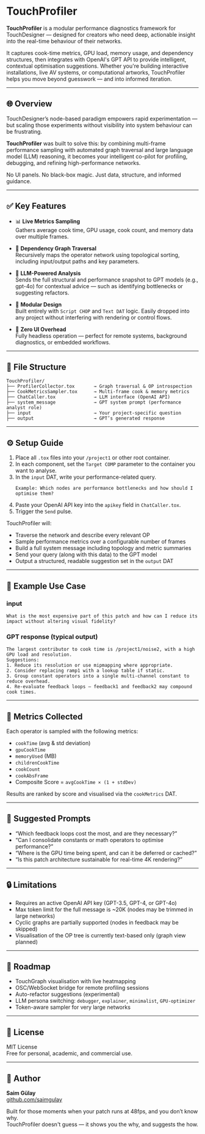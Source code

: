 # TouchProfiler

**TouchProfiler** is a modular performance diagnostics framework for TouchDesigner — designed for creators who need deep, actionable insight into the real-time behaviour of their networks.

It captures cook-time metrics, GPU load, memory usage, and dependency structures, then integrates with OpenAI's GPT API to provide intelligent, contextual optimisation suggestions. Whether you're building interactive installations, live AV systems, or computational artworks, TouchProfiler helps you move beyond guesswork — and into informed iteration.

---

## 🌐 Overview

TouchDesigner’s node-based paradigm empowers rapid experimentation — but scaling those experiments without visibility into system behaviour can be frustrating. 

**TouchProfiler** was built to solve this: by combining multi-frame performance sampling with automated graph traversal and large language model (LLM) reasoning, it becomes your intelligent co-pilot for profiling, debugging, and refining high-performance networks.

No UI panels. No black-box magic. Just data, structure, and informed guidance.

---

## ✅ Key Features

- 📊 **Live Metrics Sampling**  
  Gathers average cook time, GPU usage, cook count, and memory data over multiple frames.

- 🔗 **Dependency Graph Traversal**  
  Recursively maps the operator network using topological sorting, including input/output paths and key parameters.

- 🧠 **LLM-Powered Analysis**  
  Sends the full structural and performance snapshot to GPT models (e.g., gpt-4o) for contextual advice — such as identifying bottlenecks or suggesting refactors.

- 🧩 **Modular Design**  
  Built entirely with `Script CHOP` and `Text DAT` logic. Easily dropped into any project without interfering with rendering or control flows.

- 🧘 **Zero UI Overhead**  
  Fully headless operation — perfect for remote systems, background diagnostics, or embedded workflows.

---

## 📁 File Structure

```
TouchProfiler/
├── ProfilerCollector.tox       → Graph traversal & OP introspection
├── CookMetricsSampler.tox      → Multi-frame cook & memory metrics
├── ChatCaller.tox              → LLM interface (OpenAI API)
├── system_message              → GPT system prompt (performance analyst role)
├── input                       → Your project-specific question
├── output                      → GPT’s generated response
```

---

## ⚙️ Setup Guide

1. Place all `.tox` files into your `/project1` or other root container.
2. In each component, set the `Target COMP` parameter to the container you want to analyse.
3. In the `input` DAT, write your performance-related query.
   ```
   Example: Which nodes are performance bottlenecks and how should I optimise them?
   ```
4. Paste your OpenAI API key into the `apikey` field in `ChatCaller.tox`.
5. Trigger the `Send` pulse.

TouchProfiler will:
- Traverse the network and describe every relevant OP
- Sample performance metrics over a configurable number of frames
- Build a full system message including topology and metric summaries
- Send your query (along with this data) to the GPT model
- Output a structured, readable suggestion set in the `output` DAT

---

## 🧠 Example Use Case

### input
```
What is the most expensive part of this patch and how can I reduce its impact without altering visual fidelity?
```

### GPT response (typical output)
```
The largest contributor to cook time is /project1/noise2, with a high GPU load and resolution.
Suggestions:
1. Reduce its resolution or use mipmapping where appropriate.
2. Consider replacing ramp1 with a lookup table if static.
3. Group constant operators into a single multi-channel constant to reduce overhead.
4. Re-evaluate feedback loops — feedback1 and feedback2 may compound cook times.
```

---

## 🧪 Metrics Collected

Each operator is sampled with the following metrics:

- `cookTime` (avg & std deviation)
- `gpuCookTime`
- `memoryUsed` (MB)
- `childrenCookTime`
- `cookCount`
- `cookAbsFrame`
- Composite Score = `avgCookTime × (1 + stdDev)`

Results are ranked by score and visualised via the `cookMetrics` DAT.

---

## 💬 Suggested Prompts

- “Which feedback loops cost the most, and are they necessary?”
- “Can I consolidate constants or math operators to optimise performance?”
- “Where is the GPU time being spent, and can it be deferred or cached?”
- “Is this patch architecture sustainable for real-time 4K rendering?”

---

## 🔒 Limitations

- Requires an active OpenAI API key (GPT-3.5, GPT-4, or GPT-4o)
- Max token limit for the full message is ~20K (nodes may be trimmed in large networks)
- Cyclic graphs are partially supported (nodes in feedback may be skipped)
- Visualisation of the OP tree is currently text-based only (graph view planned)

---

## 🔮 Roadmap

- TouchGraph visualisation with live heatmapping
- OSC/WebSocket bridge for remote profiling sessions
- Auto-refactor suggestions (experimental)
- LLM persona switching: `debugger`, `explainer`, `minimalist`, `GPU-optimizer`
- Token-aware sampler for very large networks

---

## 🧾 License

MIT License  
Free for personal, academic, and commercial use.

---

## 🙋 Author

**Saim Gülay**  
[github.com/saimgulay](https://github.com/saimgulay)

Built for those moments when your patch runs at 48fps, and you don’t know why.  
TouchProfiler doesn't guess — it shows you the why, and suggests the how.

